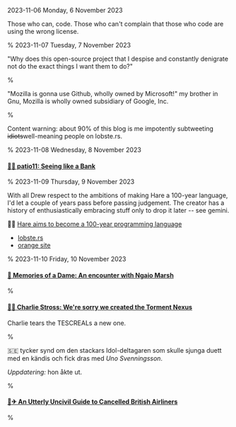 2023-11-06 Monday,  6 November 2023

Those who can, code. Those who can't complain that those who code are using the wrong license.

%
2023-11-07 Tuesday,  7 November 2023

"Why does this open-source project that I despise and constantly denigrate not do the exact things I want them to do?"

%

"Mozilla is gonna use Github, wholly owned by Microsoft!" my brother in Gnu, Mozilla is wholly owned subsidiary of Google, Inc.

%

Content warning: about 90% of this blog is me impotently subtweeting <strike>idiots</strike>well-meaning people on lobste.rs.

%
2023-11-08 Wednesday,  8 November 2023

#### [🔗💸 patio11: Seeing like a Bank](https://www.bitsaboutmoney.com/archive/seeing-like-a-bank/)

%
2023-11-09 Thursday,  9 November 2023

With all Drew respect to the ambitions of making Hare a 100-year language, I'd let a couple of years pass before passing judgement. The creator has a history of enthusiastically embracing stuff only to drop it later -- see gemini.

🔗🐇 [Hare aims to become a 100-year programming language](https://harelang.org/blog/2023-11-08-100-year-language/)

* [lobste.rs](https://lobste.rs/s/cksldq/hare_aims_become_100_year_programming)
* [orange site](https://news.ycombinator.com/item?id=38189817)

%
2023-11-10 Friday, 10 November 2023

#### [🔗 Memories of a Dame: An encounter with Ngaio Marsh](http://kiwicrime.blogspot.com/2010/08/memories-of-dame-encounter-with-ngaio.html)

%

#### [🔗🚀 Charlie Stross: We're sorry we created the Torment Nexus](https://www.antipope.org/charlie/blog-static/2023/11/dont-create-the-torment-nexus.html)

Charlie tears the TESCREALs a new one.

%

&#x1F1F8;&#x1F1EA; tycker synd om den stackars Idol-deltagaren som skulle sjunga duett med en kändis och fick dras med *Uno Svenningsson*.

*Uppdatering:* hon åkte ut.

%

#### [🔗✈ An Utterly Uncivil Guide to Cancelled British Airliners](https://hushkit.net/2023/11/09/cancelled-british-airliners/) 

%
